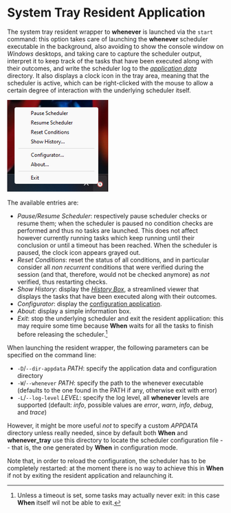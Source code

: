 # System Tray Resident Application

The system tray resident wrapper to **whenever** is launched via the `start` command: this option takes care of launching the **whenever** scheduler executable in the background, also avoiding to show the console window on _Windows_ desktops, and taking care to capture the scheduler output, interpret it to keep track of the tasks that have been executed along with their outcomes, and write the scheduler log to the [_application data_](cfgform.md#application-data) directory. It also displays a clock icon in the tray area, meaning that the scheduler is active, which can be right-clicked with the mouse to allow a certain degree of interaction with the underlying scheduler itself.

![TrayMenu](graphics/when-tray-menu.png)

The available entries are:

* _Pause/Resume Scheduler_: respectively pause scheduler checks or resume them; when the scheduler is paused no condition checks are performed and thus no tasks are launched. This does not affect however currently running tasks which keep running until their conclusion or until a timeout has been reached. When the scheduler is paused, the clock icon appears grayed out.
* _Reset Conditions_: reset the status of all conditions, and in particular consider all _non recurrent_ conditions that were verified during the session (and that, therefore, would not be checked anymore) as _not_ verified, thus restarting checks.
* _Show History_: display the [_History Box_](history.md), a streamlined viewer that displays the tasks that have been executed along with their outcomes.
* _Configurator_: display the [configuration application](cfgform.md).
* _About_: display a simple information box.
* _Exit_: stop the underlying scheduler and exit the resident appliication: this may require some time because **When** waits for all the tasks to finish before releasing the scheduler.[^1]

When launching the resident wrapper, the following parameters can be specified on the command line:

- `-D`/`--dir-appdata` _PATH_: specify the application data and configuration directory
- `-W`/`--whenever` _PATH_: specify the path to the whenever executable (defaults to the one found in the PATH if any, otherwise exit with error)
- `-L`/`--log-level` _LEVEL_: specify the log level, all **whenever** levels are supported (default: _info_, possible values are _error_, _warn_, _info_, _debug_, and _trace_)

However, it might be more useful _not_ to specify a custom _APPDATA_ directory unless really needed, since by default both **When** and **whenever_tray** use this directory to locate the scheduler configuration file -- that is, the one generated by **When** in configuration mode.

Note that, in order to reload the configuration, the scheduler has to be completely restarted: at the moment there is no way to achieve this in **When** if not by exiting the resident application and relaunching it.


[^1]: Unless a timeout is set, some tasks may actually never exit: in this case **When** itself wil not be able to exit.
